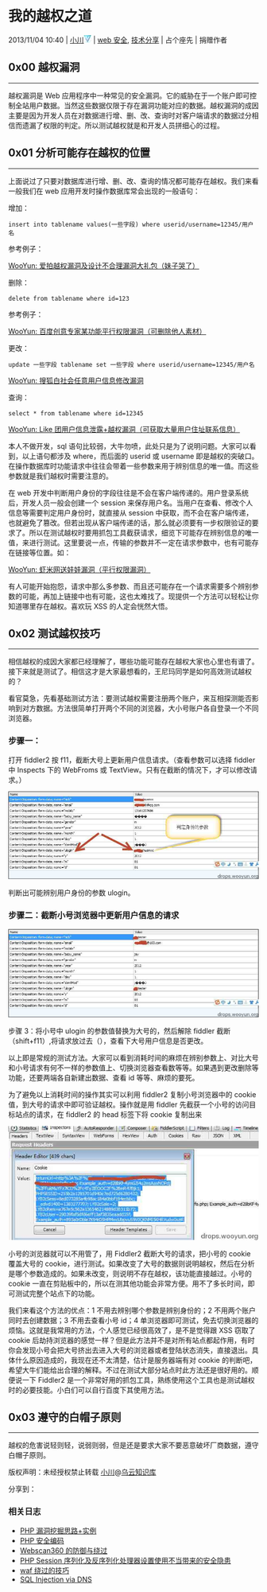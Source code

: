 # 我的越权之道

2013/11/04 10:40 | [小川](http://drops.wooyun.org/author/小川 "由 小川 发布")![](img/img1_u56_png.jpg)   | [web 安全](http://drops.wooyun.org/category/web "查看 web 安全 中的全部文章"), [技术分享](http://drops.wooyun.org/category/tips "查看 技术分享 中的全部文章")  | 占个座先  | 捐赠作者

## 0x00 越权漏洞

* * *

越权漏洞是 Web 应用程序中一种常见的安全漏洞。它的威胁在于一个账户即可控制全站用户数据。当然这些数据仅限于存在漏洞功能对应的数据。越权漏洞的成因主要是因为开发人员在对数据进行增、删、改、查询时对客户端请求的数据过分相信而遗漏了权限的判定。所以测试越权就是和开发人员拼细心的过程。

## 0x01 分析可能存在越权的位置

* * *

上面说过了只要对数据库进行增、删、改、查询的情况都可能存在越权。我们来看一般我们在 web 应用开发时操作数据库常会出现的一般语句：

增加：

```
insert into tablename values(一些字段) where userid/username=12345/用户名 
```

参考例子：

[WooYun: 爱拍越权漏洞及设计不合理漏洞大礼包（妹子哭了）](http://www.wooyun.org/bugs/wooyun-2013-033542)

删除：

```
delete from tablename where id=123 
```

参考例子：

[WooYun: 百度创意专家某功能平行权限漏洞（可删除他人素材）](http://www.wooyun.org/bugs/wooyun-2013-039358)

更改：

```
update 一些字段 tablename set 一些字段 where userid/username=12345/用户名 
```

[WooYun: 搜狐白社会任意用户信息修改漏洞](http://www.wooyun.org/bugs/wooyun-2013-036411)

查询：

```
select * from tablename where id=12345 
```

[WooYun: Like 团用户信息泄露+越权漏洞（可获取大量用户住址联系信息）](http://www.wooyun.org/bugs/wooyun-2013-033748)

本人不做开发，sql 语句比较弱，大牛勿喷，此处只是为了说明问题。大家可以看到，以上语句都涉及 where，而后面的 userid 或 username 即是越权的突破口。在操作数据库时功能请求中往往会带着一些参数来用于辨别信息的唯一值。而这些参数就是我们越权时需要注意的。

在 web 开发中判断用户身份的字段往往是不会在客户端传递的。用户登录系统后，开发人员一般会创建一个 session 来保存用户名。当用户在查看、修改个人信息等需要判定用户身份时，就直接从 session 中获取，而不会在客户端传递，也就避免了篡改。但若出现从客户端传递的话，那么就必须要有一步权限验证的要求了。所以在测试越权时要用抓包工具截获请求，细览下可能存在辨别信息的唯一值，来进行测试。这里要说一点，传输的参数并不一定在请求参数中，也有可能存在链接等位置。如：

[WooYun: 虾米网送娃娃漏洞（平行权限漏洞）](http://www.wooyun.org/bugs/wooyun-2013-031826)

有人可能开始抱怨，请求中那么多参数、而且还可能存在一个请求需要多个辨别参数的可能，再加上链接中也有可能，这也太难找了。现提供一个方法可以轻松让你知道哪里存在越权。喜欢玩 XSS 的人定会恍然大悟。

## 0x02 测试越权技巧

* * *

相信越权的成因大家都已经理解了，哪些功能可能存在越权大家也心里也有谱了。接下来就是测试了。相信这才是大家最想看的，王尼玛同学是如何高效测试越权的？

看官莫急，先看基础测试方法：要测试越权需要注册两个账户，来互相探测能否影响到对方数据。方法很简单打开两个不同的浏览器，大小号账户各自登录一个不同浏览器。

### 步骤一：

打开 fiddler2 按 f11，截断大号上更新用户信息请求。（查看参数可以选择 fiddler 中 Inspects 下的 WebFroms 或 TextView。只有在截断的情况下，才可以修改请求。）

![2013110111201521478_png.jpg](img/img1_u1_jpg.jpg)

判断出可能辨别用户身份的参数 ulogin。

### 步骤二：截断小号浏览器中更新用户信息的请求

![2013110111354159450_png.jpg](img/img2_u5_jpg.jpg)

步骤 3：将小号中 ulogin 的参数值替换为大号的，然后解除 fiddler 截断（shift+f11）,将请求放过去（），查看下大号用户信息是否更改。

以上即是常规的测试方法。大家可以看到消耗时间的麻烦在辨别参数上、对比大号和小号请求有何不一样的参数值上、切换浏览器查看数等等。如果遇到更改删除等功能，还要两端各自新建出数据、查看 id 等等、麻烦的要死。

为了避免以上消耗时间的操作其实可以利用 fiddler2 复制小号浏览器中的 cookie 值，到大号的请求中即可验证越权。操作就是用 fiddler 先截获一个小号的访问目标站点的请求，在 fiddler2 的 head 标签下将 cookie 复制出来

![2013110112010523256_png.jpg](img/img3_u2_jpg.jpg)

小号的浏览器就可以不用管了，用 Fiddler2 截断大号的请求，把小号的 cookie 覆盖大号的 cookie，进行测试。如果改变了大号的数据则说明越权，然后在分析是哪个参数造成的。如果未改变，则说明不存在越权，该功能直接越过。小号的 cookie 一直在剪贴板中的，所以在测其他功能会非常方便。用不了多长时间，即可测试完整个站点下的功能。

我们来看这个方法的优点：1 不用去辨别哪个参数是辨别身份的；2 不用两个账户同时去创建数据；3 不用去查看小号 id；4 单浏览器即可测试，免去切换浏览器的烦恼。这就是我常用的方法，个人感觉已经很高效了，是不是觉得跟 XSS 窃取了 cookie 后劫持浏览器的感觉一样？但是此方法并不是对所有站点都起作用，有时你会发现小号会把大号挤出去进入大号的浏览器或者登陆状态消失，直接退出。具体什么原因造成的，我现在还不太清楚，估计是服务器端有对 cookie 的判断吧，希望大牛们能给出合理的解释。不过在测试大部分站点时此方法还是很好用的。顺便说一下 Fiddler2 是一个非常好用的抓包工具，熟练使用这个工具也是测试越权时的必要技能。小白们可以自行百度下其使用方法。

## 0x03 遵守的白帽子原则

* * *

越权的危害说轻则轻，说弱则弱，但是还是要求大家不要恶意破坏厂商数据，遵守白帽子原则。

版权声明：未经授权禁止转载 [小川](http://drops.wooyun.org/author/小川 "由 小川 发布")@[乌云知识库](http://drops.wooyun.org)

分享到：

### 相关日志

*   [PHP 漏洞挖掘思路+实例](http://drops.wooyun.org/tips/838)
*   [PHP 安全编码](http://drops.wooyun.org/tips/135)
*   [Webscan360 的防御与绕过](http://drops.wooyun.org/tips/3790)
*   [PHP Session 序列化及反序列化处理器设置使用不当带来的安全隐患](http://drops.wooyun.org/tips/3909)
*   [waf 绕过的技巧](http://drops.wooyun.org/tips/132)
*   [SQL Injection via DNS](http://drops.wooyun.org/tips/4605)